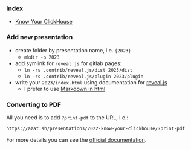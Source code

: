### Index

- [Know Your ClickHouse](2022-know-your-clickhouse)

### Add new presentation

- create folder by presentation name, i.e. `{2023}`
  - `mkdir -p 2023`
- add symlink for `reveal.js` for gitlab pages:
  - `ln -rs .contrib/reveal.js/dist 2023/dist`
  - `ln -rs .contrib/reveal.js/plugin 2023/plugin`
- write your `2023/index.html` using documentation for [reveal.js](https://revealjs.com/)
  - I prefer to use [Markdown in html](https://revealjs.com/markdown/)

### Converting to PDF

All you need is to add `?print-pdf` to the URL, i.e.:

    https://azat.sh/presentations/2022-know-your-clickhouse/?print-pdf

For more details you can see the [official documentation](https://revealjs.com/pdf-export/).
